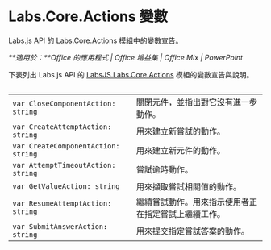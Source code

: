 
# <a name="labs.core.actions-variables"></a>Labs.Core.Actions 變數
Labs.js API 的 Labs.Core.Actions 模組中的變數宣告。

 _**適用於︰**Office 的應用程式 | Office 增益集 | Office Mix | PowerPoint_

下表列出 Labs.js API 的 [LabsJS.Labs.Core.Actions](../../reference/office-mix/labsjs.labs.core.actions.md) 模組的變數宣告與說明。

## 


|||
|:-----|:-----|
| `var CloseComponentAction: string`|關閉元件，並指出對它沒有進一步動作。|
| `var CreateAttemptAction: string`|用來建立新嘗試的動作。|
| `var CreateComponentAction: string`|用來建立新元件的動作。|
| `var AttemptTimeoutAction: string`|嘗試逾時動作。|
| `var GetValueAction: string`|用來擷取嘗試相關值的動作。|
| `var ResumeAttemptAction: string`|繼續嘗試動作。用來指示使用者正在指定嘗試上繼續工作。|
| `var SubmitAnswerAction: string`|用來提交指定嘗試答案的動作。|
